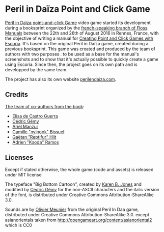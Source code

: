 Peril in Daïza Point and Click Game
==============

[Peril in Daïza point-and-click Game](http://perilendaiza.com/) video game started its development during a booksprint organized by the [french-speaking branch of Floss Manuals](http://fr.flossmanuals.net/) between the 22th and 26th of August 2016 in Rennes, France, with the objective of writing a manual for [Creating Point and Click Games with Escoria](https://fr.flossmanuals.net/creating-point-and-click-games-with-escoria/). It's based on the original Peril in Daïza game, created during a previous booksprint.
This game was created and produced by the team of authors with two purposes : to be used as a base for the manual's screenshots and to show that it's actually possible to quickly create a game using Escoria. 
Since then, the project goes on its own path and is developped by the same team.

The project has also its own website [perilendaiza.com](http://perilendaiza.com/).


Credits
-------

[The team of co-authors from the book](http://fr.flossmanuals.net/blender-pour-le-jeu-video/ch042_a-propos):

  - [Élisa de Castro Guerra](http://activdesign.eu)
  - [Cédric Gémy](http://activdesign.eu)
  - [Ariel Manzur](https://godotengine.org/)
  - [Camille "nylnook" Bissuel](http://nylnook.com/en)
  - [Gaëtan "Reptifur" Hilt](http://repti.fr)
  - [Adrien "Kooda" Ramos](http://upyum.com)


Licenses
--------
Except if stated otherwise, the whole game (code and assets) is released under MIT license

The typeface "Big Bottom Cartoon", created by [Karen B. Jones](http://karenbjones.com/) and modified by [Cedric Gémy](http://cgemy.com/) for the non-ASCII characters and the italic version of the font, is distributed under Creative Commons Attribution-ShareAlike 3.0.

Sounds are by [Olivier Meunier](http://f-lat.org/) from the original Peril In Daa game, distributed under Creative Commons Attribution-ShareAlike 3.0.
except asianorientals taken from http://opengameart.org/content/asianoriental2 which is CC0
